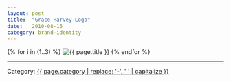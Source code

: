 ```yaml
---
layout: post
title:  "Grace Harvey Logo"
date:   2010-08-15
category: brand-identity
---
```


{% for i in (1..3) %}
  <img class="img-fluid mx-auto d-block" src="{{ site.imageurl }}{{ page.title | replace: ' ', '-' | downcase }}/{{ i }}.jpg" alt="{{ page.title }}" >
{% endfor %}
<hr>
<p>Category: <a href="/category/{{ page.category }}">{{ page.category | replace: '-', ' ' | capitalize }}</a></p>